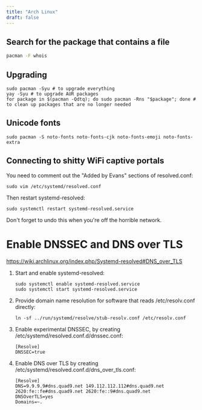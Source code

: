 ```yaml
---
title: "Arch Linux"
draft: false
---
```

## Search for the package that contains a file
```bash
pacman -F whois
```

## Upgrading

```
sudo pacman -Syu # to upgrade everything
yay -Syu # to upgrade AUR packages
for package in $(pacman -Qdtq); do sudo pacman -Rns "$package"; done # to clean up packages that are no longer needed
```

## Unicode fonts

```
sudo pacman -S noto-fonts noto-fonts-cjk noto-fonts-emoji noto-fonts-extra
```

## Connecting to shitty WiFi captive portals

You need to comment out the "Added by Evans" sections of resolved.conf:
```
sudo vim /etc/systemd/resolved.conf
```
Then restart systemd-resolved:
```
sudo systemctl restart systemd-resolved.service 
```
Don't forget to undo this when you're off the horrible network.

# Enable DNSSEC and DNS over TLS

https://wiki.archlinux.org/index.php/Systemd-resolved#DNS_over_TLS

1. Start and enable systemd-resolved:
   ```
   sudo systemctl enable systemd-resolved.service
   sudo systemctl start systemd-resolved.service
   ```
1. Provide domain name resolution for software that reads /etc/resolv.conf directly:
   ```
   ln -sf ../run/systemd/resolve/stub-resolv.conf /etc/resolv.conf
   ```
1. Enable experimental DNSSEC, by creating /etc/systemd/resolved.conf.d/dnssec.conf:
   ```
   [Resolve]
   DNSSEC=true
   ```
1. Enable DNS over TLS by creating /etc/systemd/resolved.conf.d/dns_over_tls.conf:
   ```
   [Resolve]
   DNS=9.9.9.9#dns.quad9.net 149.112.112.112#dns.quad9.net 2620:fe::fe#dns.quad9.net 2620:fe::9#dns.quad9.net
   DNSOverTLS=yes
   Domains=~.
   ```
